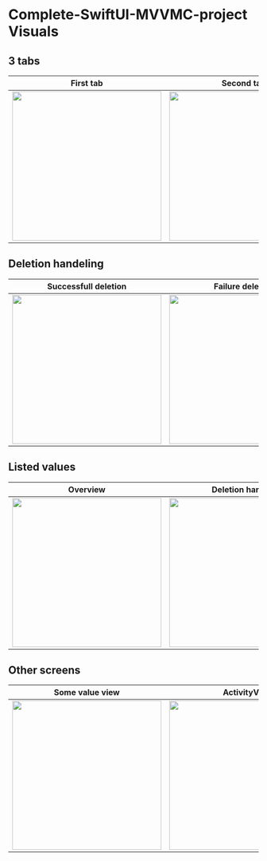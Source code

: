 # Complete-SwiftUI-MVVMC-project Visuals

## 3 tabs

| First tab  | Second tab |  Third tab |
| ------------- | ------------- |  ------------- |
| <img src="https://user-images.githubusercontent.com/106081917/228883715-c4c49d81-8ead-46d1-af2d-40ce5015129b.png" width="300"> |  <img src="https://user-images.githubusercontent.com/106081917/228883728-cd042482-18d7-4d56-a976-1bb09460b93d.png" width="300"> |  <img src="https://user-images.githubusercontent.com/106081917/228883735-b1af672b-eaa6-4165-aa34-ea2f5caeb023.png" width="300">  |

## Deletion handeling 

| Successfull deletion  | Failure deletion |
| ------------- | ------------- |
| <img src="https://user-images.githubusercontent.com/106081917/228885037-86b51139-8399-42e2-8db8-c6168b9d412b.png" width="300"> | <img src="https://user-images.githubusercontent.com/106081917/228885054-98cbd1d4-08da-4a7a-911a-b48f64485880.png" width="300"> |


## Listed values
| Overview  | Deletion handler |  Detailed view |
| ------------- | ------------- |  ------------- |
| <img src="https://user-images.githubusercontent.com/106081917/228886836-01637748-9294-4ea3-8052-ca59c5c0b5fe.png" width="300"> | <img src="https://user-images.githubusercontent.com/106081917/228886862-04865fb2-efd2-4294-8ce8-c5b70bc169d9.png" width="300"> | <img src="https://user-images.githubusercontent.com/106081917/228886857-e6652af7-8993-4887-ba36-4538bdeeee37.png" width="300">  |

## Other screens

| Some value view  | ActivityVC |
| ------------- | ------------- |
|  <img src="https://user-images.githubusercontent.com/106081917/228887568-ebc5da63-deb8-4ec8-911f-2c714eae8873.png" width="300"> |  <img src="https://user-images.githubusercontent.com/106081917/228887579-eabf594e-aeee-49d9-9b05-565bff66950f.png" width="300"> |



